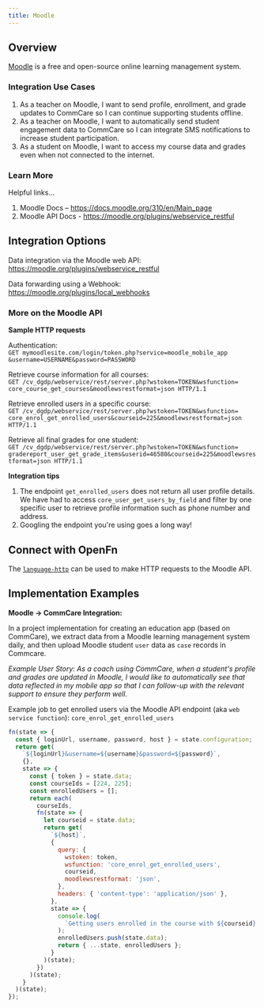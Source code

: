 ```yaml
---
title: Moodle
---
```


## Overview

[Moodle](https://moodle.org/) is a free and open-source online learning
management system.

### Integration Use Cases

1. As a teacher on Moodle, I want to send profile, enrollment, and grade updates
   to CommCare so I can continue supporting students offline.
2. As a teacher on Moodle, I want to automatically send student engagement data
   to CommCare so I can integrate SMS notifications to increase student
   participation.
3. As a student on Moodle, I want to access my course data and grades even when
   not connected to the internet.

### Learn More

Helpful links...

1. Moodle Docs – https://docs.moodle.org/310/en/Main_page
2. Moodle API Docs - https://moodle.org/plugins/webservice_restful

## Integration Options

Data integration via the Moodle web API:
https://moodle.org/plugins/webservice_restful

Data forwarding using a Webhook: https://moodle.org/plugins/local_webhooks

### More on the Moodle API

**Sample HTTP requests**

Authentication:  
`GET mymoodlesite.com/login/token.php?service=moodle_mobile_app &username=USERNAME&password=PASSWORD`

Retrieve course information for all courses:  
`GET /cv_dgdp/webservice/rest/server.php?wstoken=TOKEN&wsfunction= core_course_get_courses&moodlewsrestformat=json HTTP/1.1`

Retrieve enrolled users in a specific course:  
`GET /cv_dgdp/webservice/rest/server.php?wstoken=TOKEN&wsfunction= core_enrol_get_enrolled_users&courseid=225&moodlewsrestformat=json HTTP/1.1`

Retrieve all final grades for one student:  
`GET /cv_dgdp/webservice/rest/server.php?wstoken=TOKEN&wsfunction= gradereport_user_get_grade_items&userid=46580&courseid=225&moodlewsrestformat=json HTTP/1.1`

**Integration tips**

1. The endpoint `get_enrolled_users` does not return all user profile details.
   We have had to access `core_user_get_users_by_field` and filter by one
   specific user to retrieve profile information such as phone number and
   address.
2. Googling the endpoint you're using goes a long way!

## Connect with OpenFn

The [`language-http`](https://github.com/OpenFn/language-http#language-http-)
can be used to make HTTP requests to the Moodle API.

## Implementation Examples

**Moodle -> CommCare Integration:**

In a project implementation for creating an education app (based on CommCare),
we extract data from a Moodle learning management system daily, and then upload
Moodle student `user` data as `case` records in Commcare.

_Example User Story: As a coach using CommCare, when a student's profile and
grades are updated in Moodle, I would like to automatically see that data
reflected in my mobile app so that I can follow-up with the relevant support to
ensure they perform well._

Example job to get enrolled users via the Moodle API endpoint (aka
`web service function`): `core_enrol_get_enrolled_users`

```js
fn(state => {
  const { loginUrl, username, password, host } = state.configuration;
  return get(
    `${loginUrl}&username=${username}&password=${password}`,
    {},
    state => {
      const { token } = state.data;
      const courseIds = [224, 225];
      const enrolledUsers = [];
      return each(
        courseIds,
        fn(state => {
          let courseid = state.data;
          return get(
            `${host}`,
            {
              query: {
                wstoken: token,
                wsfunction: 'core_enrol_get_enrolled_users',
                courseid,
                moodlewsrestformat: 'json',
              },
              headers: { 'content-type': 'application/json' },
            },
            state => {
              console.log(
                `Getting users enrolled in the course with ${courseid}...`
              );
              enrolledUsers.push(state.data);
              return { ...state, enrolledUsers };
            }
          )(state);
        })
      )(state);
    }
  )(state);
});
```
